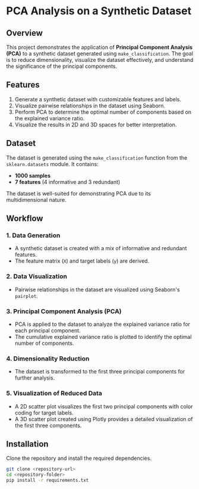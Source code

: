 # PCA Analysis on a Synthetic Dataset

## Overview
This project demonstrates the application of **Principal Component Analysis (PCA)** to a synthetic dataset generated using `make_classification`. The goal is to reduce dimensionality, visualize the dataset effectively, and understand the significance of the principal components.

## Features
1. Generate a synthetic dataset with customizable features and labels.
2. Visualize pairwise relationships in the dataset using Seaborn.
3. Perform PCA to determine the optimal number of components based on the explained variance ratio.
4. Visualize the results in 2D and 3D spaces for better interpretation.

## Dataset
The dataset is generated using the `make_classification` function from the `sklearn.datasets` module. It contains:
- **1000 samples**
- **7 features** (4 informative and 3 redundant)

The dataset is well-suited for demonstrating PCA due to its multidimensional nature.

## Workflow
### 1. Data Generation
- A synthetic dataset is created with a mix of informative and redundant features.
- The feature matrix (`X`) and target labels (`y`) are derived.

### 2. Data Visualization
- Pairwise relationships in the dataset are visualized using Seaborn's `pairplot`.

### 3. Principal Component Analysis (PCA)
- PCA is applied to the dataset to analyze the explained variance ratio for each principal component.
- The cumulative explained variance ratio is plotted to identify the optimal number of components.

### 4. Dimensionality Reduction
- The dataset is transformed to the first three principal components for further analysis.

### 5. Visualization of Reduced Data
- A 2D scatter plot visualizes the first two principal components with color coding for target labels.
- A 3D scatter plot created using Plotly provides a detailed visualization of the first three components.

## Installation
Clone the repository and install the required dependencies.

```bash
git clone <repository-url>
cd <repository-folder>
pip install -r requirements.txt
